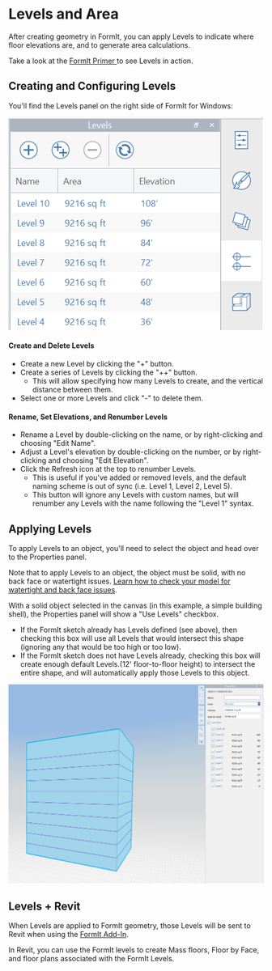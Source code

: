 # Levels and Area

After creating geometry in FormIt, you can apply Levels to indicate where floor elevations are, and to generate area calculations.

Take a look at the [FormIt Primer ](../formit-primer/part-i/adding-floors-with-levels.md)to see Levels in action.

## Creating and Configuring Levels

You'll find the Levels panel on the right side of FormIt for Windows:

![](../.gitbook/assets/20191217-levels-panel-1.png)

#### Create and Delete Levels

* Create a new Level by clicking the "+" button.
* Create a series of Levels by clicking the "++" button.
  * This will allow specifying how many Levels to create, and the vertical distance between them.
* Select one or more Levels and click "-" to delete them.

#### Rename, Set Elevations, and Renumber Levels

* Rename a Level by double-clicking on the name, or by right-clicking and choosing "Edit Name".
* Adjust a Level's elevation by double-clicking on the number, or by right-clicking and choosing "Edit Elevation".
* Click the Refresh icon at the top to renumber Levels.
  * This is useful if you've added or removed levels, and the default naming scheme is out of sync \(i.e. Level 1, Level 2, Level 5\).
  * This button will ignore any Levels with custom names, but will renumber any Levels with the name following the "Level 1" syntax.

## Applying Levels

To apply Levels to an object, you'll need to select the object and head over to the Properties panel. 

Note that to apply Levels to an object, the object must be solid, with no back face or watertight issues. [Learn how to check your model for watertight and back face issues](https://formit.autodesk.com/blog/post/repairing-solid-models).

With a solid object selected in the canvas \(in this example, a simple building shell\), the Properties panel will show a "Use Levels" checkbox.

* If the FormIt sketch already has Levels defined \(see above\), then checking this box will use all Levels that would intersect this shape \(ignoring any that would be too high or too low\).
* If the FormIt sketch does not have Levels already, checking this box will create enough default Levels.\(12' floor-to-floor height\) to intersect the entire shape, and will automatically apply those Levels to this object.

![](../.gitbook/assets/20191217-properties-panel.png)

## Levels + Revit

When Levels are applied to FormIt geometry, those Levels will be sent to Revit when using the [FormIt Add-In](https://formit.autodesk.com/page/formit-revit). 

In Revit, you can use the FormIt levels to create Mass floors, Floor by Face, and floor plans associated with the FormIt Levels.




